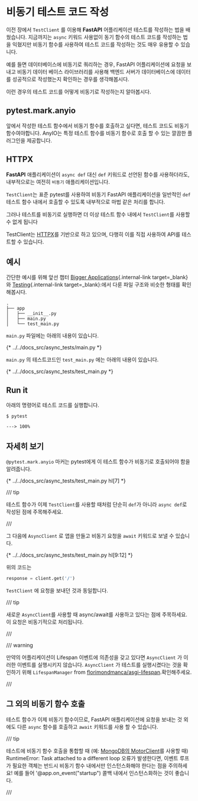 # 비동기 테스트 코드 작성

이전 장에서  `TestClient` 를 이용해 **FastAPI** 어플리케이션 테스트를 작성하는 법을 배웠습니다.
지금까지는 `async` 키워드 사용없이 동기 함수의 테스트 코드를 작성하는 법을 익혔지만 비동기 함수를 사용하여 테스트 코드를 작성하는 것도 매우 유용할 수 있습니다.

예를 들면 데이터베이스에 비동기로 쿼리하는 경우,
FastAPI 어플리케이션에 요청을 보내고 비동기 데이터 베이스 라이브러리를 사용해 백엔드 서버가 데이터베이스에 데이터를 성공적으로 작성했는지 확인하는 경우를 생각해봅시다.

이런 경우의 테스트 코드를 어떻게 비동기로 작성하는지 알아봅시다.

## pytest.mark.anyio

앞에서 작성한 테스트 함수에서 비동기 함수를 호출하고 싶다면, 테스트 코드도 비동기 함수여야합니다.
AnyIO는 특정 테스트 함수를 비동기 함수로 호출 할 수 있는 깔끔한 플러그인을 제공합니다.


## HTTPX

**FastAPI** 애플리케이션이  `async def` 대신 `def` 키워드로 선언된 함수를 사용하더라도, 내부적으로는 여전히 `비동기` 애플리케이션입니다.

`TestClient`는 표준 pytest를 사용하여 비동기 FastAPI 애플리케이션을 일반적인 `def` 테스트 함수 내에서 호출할 수 있도록 내부적으로 마법 같은 처리를 합니다.

그러나 테스트를 비동기로 실행하면 더 이상 테스트 함수 내에서 `TestClient`를 사용할 수 없게 됩니다


TestClient는 <a href="https://www.python-httpx.org" class="external-link" target="_blank">HTTPX</a>를 기반으로 하고 있으며, 다행히 이를 직접 사용하여 API를 테스트할 수 있습니다.

## 예시

간단한 예시를 위해 앞선 챕터 [Bigger Applications](../tutorial/bigger-applications.md){.internal-link target=_blank} 와 [Testing](../tutorial/testing.md){.internal-link target=_blank}:에서 다룬 파일 구조와 비슷한 형태를 확인해봅시다.

```
.
├── app
│   ├── __init__.py
│   ├── main.py
│   └── test_main.py
```

 `main.py` 파일에는 아래의 내용이 있습니다.

{* ../../docs_src/async_tests/main.py *}

 `main.py` 의 테스트코드인 `test_main.py` 에는 아래의 내용이 있습니다.

{* ../../docs_src/async_tests/test_main.py *}

## Run it

아래의 명령어로 테스트 코드를 실행합니다.

<div class="termy">

```console
$ pytest

---> 100%
```

</div>

## 자세히 보기

`@pytest.mark.anyio` 마커는 pytest에게 이 테스트 함수가 비동기로 호출되어야 함을 알려줍니다.

{* ../../docs_src/async_tests/test_main.py hl[7] *}

/// tip

테스트 함수가 이제 `TestClient`를 사용할 때처럼 단순히 `def`가 아니라 `async def`로 작성된 점에 주목해주세요.

///

그 다음에  `AsyncClient` 로 앱을 만들고 비동기 요청을 `await` 키워드로 보낼 수 있습니다.

{* ../../docs_src/async_tests/test_main.py hl[9:12] *}

위의 코드는

```Python
response = client.get('/')
```

`TestClient` 에 요청을 보내던 것과 동일합니다.

/// tip

새로운 `AsyncClient`를 사용할 때 async/await를 사용하고 있다는 점에 주목하세요. 이 요청은 비동기적으로 처리됩니다.

///

/// warning

만약의 어플리케이션이 Lifespan 이벤트에 의존성을 갖고 있다면 `AsyncClient` 가 이러한 이벤트를 실행시키지 않습니다.
`AsyncClient` 가 테스트를 실행시켰다는 것을 확인하기 위해
`LifespanManager` from <a href="https://github.com/florimondmanca/asgi-lifespan#usage" class="external-link" target="_blank">florimondmanca/asgi-lifespan</a>.확인해주세요.


///

## 그 외의 비동기 함수 호출

테스트 함수가 이제 비동기 함수이므로, FastAPI 애플리케이션에 요청을 보내는 것 외에도 다른 `async` 함수를 호출하고 `await` 키워드를 사용 할 수 있습니다.

/// tip

테스트에 비동기 함수 호출을 통합할 때 (예: <a href="https://stackoverflow.com/questions/41584243/runtimeerror-task-attached-to-a-different-loop" class="external-link" target="_blank">MongoDB의 MotorClient</a>를 사용할 때) RuntimeError: Task attached to a different loop 오류가 발생한다면, 이벤트 루프가 필요한 객체는 반드시 비동기 함수 내에서만 인스턴스화해야 한다는 점을 주의하세요!
예를 들어 '@app.on_event("startup") 콜백 내에서 인스턴스화하는 것이 좋습니다.

///
